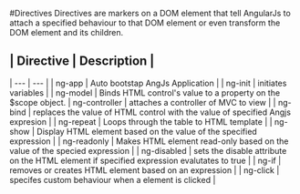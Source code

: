 #Directives
Directives are markers on a DOM element that tell AngularJs to attach a specified behaviour to that DOM element or even transform the DOM element and its children.

## | Directive  |  Description |
| --- | --- |
| ng-app | Auto bootstap AngJs Application |
| ng-init | initiates variables |
| ng-model | Binds HTML control's value to a property on the $scope object.
| ng-controller | attaches a controller of MVC to view |
| ng-bind | replaces the value of HTML control with the value of specified Angjs expresion |
| ng-repeat | Loops through the table to HTML template |
| ng-show | Display HTML element based on the value of the specified expression |
| ng-readonly | Makes HTML element read-only based on the value of the specied expression |
| ng-disabled | sets the disable attribute on the HTML element if specified expression evalutates to true |
| ng-if | removes or creates HTML element based on an expression |
| ng-click | specifes custom behaviour when a element is clicked |
